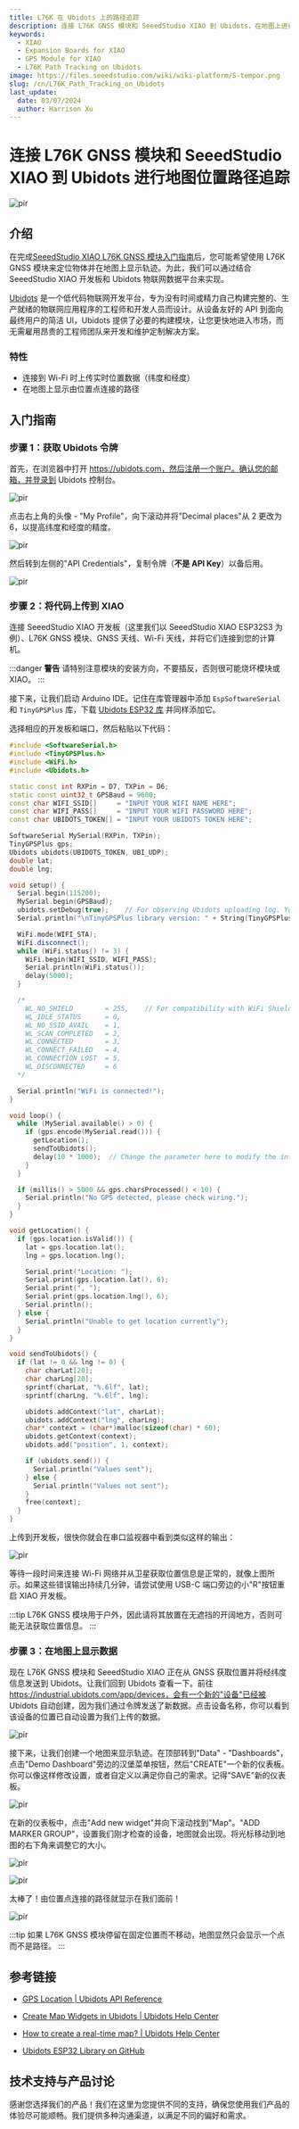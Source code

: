 ```yaml
---
title: L76K 在 Ubidots 上的路径追踪
description: 连接 L76K GNSS 模块和 SeeedStudio XIAO 到 Ubidots，在地图上进行位置路径追踪
keywords: 
  - XIAO
  - Expansion Boards for XIAO
  - GPS Module for XIAO
  - L76K Path Tracking on Ubidots
image: https://files.seeedstudio.com/wiki/wiki-platform/S-tempor.png
slug: /cn/L76K_Path_Tracking_on_Ubidots
last_update: 
  date: 03/07/2024
  author: Harrison Xu
---
```



# 连接 L76K GNSS 模块和 SeeedStudio XIAO 到 Ubidots 进行地图位置路径追踪

<p style={{textAlign: 'center'}}>
  <img src="https://files.seeedstudio.com/wiki/Seeeduino-XIAO-Expansion-Board/GPS_Module/Ubidots/Pic00_Track.png" alt="pir" width={600} height="auto"/>
</p>

## 介绍
在完成[SeeedStudio XIAO L76K GNSS 模块入门指南](https://wiki.seeedstudio.com/cn/get_start_l76k_gnss/)后，您可能希望使用 L76K GNSS 模块来定位物体并在地图上显示轨迹。为此，我们可以通过结合 SeeedStudio XIAO 开发板和 Ubidots 物联网数据平台来实现。

[Ubidots](https://ubidots.com/) 是一个低代码物联网开发平台，专为没有时间或精力自己构建完整的、生产就绪的物联网应用程序的工程师和开发人员而设计。从设备友好的 API 到面向最终用户的简洁 UI，Ubidots 提供了必要的构建模块，让您更快地进入市场，而无需雇用昂贵的工程师团队来开发和维护定制解决方案。

### 特性
- 连接到 Wi-Fi 时上传实时位置数据（纬度和经度）
- 在地图上显示由位置点连接的路径

## 入门指南
### 步骤 1：获取 Ubidots 令牌
首先，在浏览器中打开 https://ubidots.com，然后注册一个账户。确认您的邮箱，并登录到 Ubidots 控制台。

<p style={{textAlign: 'center'}}>
  <img src="https://files.seeedstudio.com/wiki/Seeeduino-XIAO-Expansion-Board/GPS_Module/Ubidots/Pic02_SignUp.png" alt="pir" width={600} height="auto"/>
</p>

点击右上角的头像 - "My Profile"，向下滚动并将"Decimal places"从 2 更改为 6，以提高纬度和经度的精度。

<p style={{textAlign: 'center'}}>
  <img src="https://files.seeedstudio.com/wiki/Seeeduino-XIAO-Expansion-Board/GPS_Module/Ubidots/Pic04_Setting.png" alt="pir" width={600} height="auto"/>
</p>

然后转到左侧的"API Credentials"，复制令牌（**不是 API Key**）以备后用。

<p style={{textAlign: 'center'}}>
  <img src="https://files.seeedstudio.com/wiki/Seeeduino-XIAO-Expansion-Board/GPS_Module/Ubidots/Pic05_Token.png" alt="pir" width={600} height="auto"/>
</p>

### 步骤 2：将代码上传到 XIAO
连接 SeeedStudio XIAO 开发板（这里我们以 SeeedStudio XIAO ESP32S3 为例）、L76K GNSS 模块、GNSS 天线、Wi-Fi 天线，并将它们连接到您的计算机。

:::danger **警告**
请特别注意模块的安装方向，不要插反，否则很可能烧坏模块或 XIAO。
:::

接下来，让我们启动 Arduino IDE。记住在库管理器中添加 `EspSoftwareSerial` 和 `TinyGPSPlus` 库，下载 [Ubidots ESP32 库](https://github.com/ubidots/ubidots-esp32) 并同样添加它。

选择相应的开发板和端口，然后粘贴以下代码： 

```cpp
#include <SoftwareSerial.h>
#include <TinyGPSPlus.h>
#include <WiFi.h>
#include <Ubidots.h>

static const int RXPin = D7, TXPin = D6;
static const uint32_t GPSBaud = 9600;
const char WIFI_SSID[]     = "INPUT YOUR WIFI NAME HERE";
const char WIFI_PASS[]     = "INPUT YOUR WIFI PASSWORD HERE";
const char UBIDOTS_TOKEN[] = "INPUT YOUR UBIDOTS TOKEN HERE";

SoftwareSerial MySerial(RXPin, TXPin);
TinyGPSPlus gps;
Ubidots ubidots(UBIDOTS_TOKEN, UBI_UDP);
double lat;
double lng;

void setup() {
  Serial.begin(115200);
  MySerial.begin(GPSBaud);
  ubidots.setDebug(true);    // For observing Ubidots uploading log. You can also change it to "false" for a more simplified serial monitor.
  Serial.println("\nTinyGPSPlus library version: " + String(TinyGPSPlus::libraryVersion()));

  WiFi.mode(WIFI_STA);
  WiFi.disconnect();
  while (WiFi.status() != 3) {
    WiFi.begin(WIFI_SSID, WIFI_PASS);
    Serial.println(WiFi.status());
    delay(5000);
  }

  /*
    WL_NO_SHIELD        = 255,    // For compatibility with WiFi Shield library
    WL_IDLE_STATUS      = 0,
    WL_NO_SSID_AVAIL    = 1,
    WL_SCAN_COMPLETED   = 2,
    WL_CONNECTED        = 3,
    WL_CONNECT_FAILED   = 4,
    WL_CONNECTION_LOST  = 5,
    WL_DISCONNECTED     = 6
  */

  Serial.println("WiFi is connected!");
}

void loop() {
  while (MySerial.available() > 0) {
    if (gps.encode(MySerial.read())) {
      getLocation();
      sendToUbidots();
      delay(10 * 1000);  // Change the parameter here to modify the interval of getting and uploading location.
    }
  }

  if (millis() > 5000 && gps.charsProcessed() < 10) {
    Serial.println("No GPS detected, please check wiring.");
  }
}

void getLocation() {
  if (gps.location.isValid()) {
    lat = gps.location.lat();
    lng = gps.location.lng();

    Serial.print("Location: ");
    Serial.print(gps.location.lat(), 6);
    Serial.print(", ");
    Serial.print(gps.location.lng(), 6);
    Serial.println();
  } else {
    Serial.println("Unable to get location currently");
  }
}

void sendToUbidots() {
  if (lat != 0 && lng != 0) {
    char charLat[20];
    char charLng[20];
    sprintf(charLat, "%.6lf", lat);
    sprintf(charLng, "%.6lf", lng);

    ubidots.addContext("lat", charLat);
    ubidots.addContext("lng", charLng);
    char* context = (char*)malloc(sizeof(char) * 60);
    ubidots.getContext(context);
    ubidots.add("position", 1, context);

    if (ubidots.send()) {
      Serial.println("Values sent");
    } else {
      Serial.println("Values not sent");
    }
    free(context);
  }
}
```

上传到开发板，很快你就会在串口监视器中看到类似这样的输出：

<p style={{textAlign: 'center'}}>
  <img src="https://files.seeedstudio.com/wiki/Seeeduino-XIAO-Expansion-Board/GPS_Module/Ubidots/Pic06_SerialMonitor.png" alt="pir" width={600} height="auto"/>
</p>

<!--硬件连接正常工作与屏幕截图放一起-->

等待一段时间来连接 Wi-Fi 网络并从卫星获取位置信息是正常的，就像上图所示。如果这些错误输出持续几分钟，请尝试使用 USB-C 端口旁边的小"R"按钮重启 XIAO 开发板。

:::tip
L76K GNSS 模块用于户外，因此请将其放置在无遮挡的开阔地方，否则可能无法获取位置信息。
:::

### 步骤 3：在地图上显示数据
现在 L76K GNSS 模块和 SeeedStudio XIAO 正在从 GNSS 获取位置并将经纬度信息发送到 Ubidots。让我们回到 Ubidots 查看一下。前往 https://industrial.ubidots.com/app/devices，会有一个新的"设备"已经被 Ubidots 自动创建，因为我们通过令牌发送了新数据。点击设备名称，你可以看到该设备的位置已自动设置为我们上传的数据。

<p style={{textAlign: 'center'}}>
  <img src="https://files.seeedstudio.com/wiki/Seeeduino-XIAO-Expansion-Board/GPS_Module/Ubidots/Pic08_DeviceInfo.png" alt="pir" width={600} height="auto"/>
</p>

接下来，让我们创建一个地图来显示轨迹。在顶部转到"Data" - "Dashboards"，点击"Demo Dashboard"旁边的汉堡菜单按钮，然后"CREATE"一个新的仪表板。你可以像这样修改设置，或者自定义以满足你自己的需求。记得"SAVE"新的仪表板。

<p style={{textAlign: 'center'}}>
  <img src="https://files.seeedstudio.com/wiki/Seeeduino-XIAO-Expansion-Board/GPS_Module/Ubidots/Pic10_NewDashboard.png" alt="pir" width={600} height="auto"/>
</p>

在新的仪表板中，点击"Add new widget"并向下滚动找到"Map"。"ADD MARKER GROUP"，设置我们刚才检查的设备，地图就会出现。将光标移动到地图的右下角来调整它的大小。

<p style={{textAlign: 'center'}}>
  <img src="https://files.seeedstudio.com/wiki/Seeeduino-XIAO-Expansion-Board/GPS_Module/Ubidots/Pic11_NewWidget.png" alt="pir" width={600} height="auto"/>
</p>

<p style={{textAlign: 'center'}}>
  <img src="https://files.seeedstudio.com/wiki/Seeeduino-XIAO-Expansion-Board/GPS_Module/Ubidots/Pic12_MapSetting.png" alt="pir" width={600} height="auto"/>
</p>

太棒了！由位置点连接的路径就显示在我们面前！

<p style={{textAlign: 'center'}}>
  <img src="https://files.seeedstudio.com/wiki/Seeeduino-XIAO-Expansion-Board/GPS_Module/Ubidots/Pic00_Track.png" alt="pir" width={600} height="auto"/>
</p>

:::tip
如果 L76K GNSS 模块停留在固定位置而不移动，地图显然只会显示一个点而不是路径。
:::

## 参考链接
- [GPS Location | Ubidots API Reference](https://docs.ubidots.com/reference/gps-location)

- [Create Map Widgets in Ubidots | Ubidots Help Center](https://help.ubidots.com/en/articles/1712418-create-map-widgets-in-ubidots)

- [How to create a real-time map? | Ubidots Help Center](https://help.ubidots.com/en/articles/693652-how-to-create-a-real-time-map)

- [Ubidots ESP32 Library on GitHub](https://github.com/ubidots/ubidots-esp32)

## 技术支持与产品讨论

感谢您选择我们的产品！我们在这里为您提供不同的支持，确保您使用我们产品的体验尽可能顺畅。我们提供多种沟通渠道，以满足不同的偏好和需求。

<div class="button_tech_support_container">
  <a href="https://forum.seeedstudio.com/" class="button_forum"></a>
  <a href="https://www.seeedstudio.com/contacts" class="button_email"></a>
</div>
<div class="button_tech_support_container">
  <a href="https://discord.gg/eWkprNDMU7" class="button_discord"></a>
  <a href="https://github.com/Seeed-Studio/wiki-documents/discussions/69" class="button_discussion"></a>
</div>
